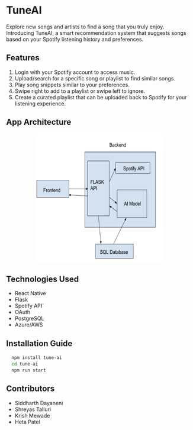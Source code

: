 # TuneAI

Explore new songs and artists to find a song that you truly enjoy. Introducing TuneAI, a smart recommendation system that suggests songs based on your Spotify listening history and preferences.

## Features

1. Login with your Spotify account to access music.
2. Upload/search for a specific song or playlist to find similar songs.
3. Play song snippets similar to your preferences.
4. Swipe right to add to a playlist or swipe left to ignore.
5. Create a curated playlist that can be uploaded back to Spotify for your listening experience.

## App Architecture

<div style="text-align: center;">
    <img src="app-arch.png" alt="Alt text" width="350" height="350">
</div>

## Technologies Used

- React Native
- Flask
- Spotify API`
- OAuth
- PostgreSQL
- Azure/AWS

## Installation Guide

```bash
  npm install tune-ai
  cd tune-ai
  npm run start
```

## Contributors

- Siddharth Dayaneni
- Shreyas Talluri
- Krish Mewade
- Heta Patel
